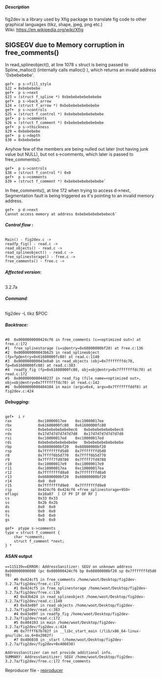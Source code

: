 

##### Description
fig2dev is a library used by Xfig package to translate fig code to other graphical languages (tikz, shape, jpeg, png etc.)               
Wiki: https://en.wikipedia.org/wiki/Xfig


## SIGSEGV due to Memory corruption in free_comments()

In read_splineobject(), at line 1078 `s` struct is being passed to Spline_malloc() (internally calls malloc() ), which returns an invalid address '0xbebebebe'.


```
gef➤  p s->fill_style
$22 = 0xbebebebe
gef➤  p s->next
$23 = (struct f_spline *) 0xbebebebebebebebe
gef➤  p s->back_arrow
$24 = (struct f_arrow *) 0xbebebebebebebebe
gef➤  p s->controls
$25 = (struct f_control *) 0xbebebebebebebebe
gef➤  p s->comments
$26 = (struct f_comment *) 0xbebebebebebebebe
gef➤  p s->thickness
$29 = 0xbebebebe
gef➤  p s->depth
$30 = 0xbebebebe
```


Anyhow few of the members are being nulled out later (not having junk value but NULL), but not s->comments, which later is passed to free_comments(). 
```
gef➤  p s->controls
$38 = (struct f_control *) 0x0
gef➤  p s->comments
$39 = (struct f_comment *) 0xbebebebebebebebe`
```

In free_comments(), at line 172 when trying to access d->next, Segmentation fault is being triggered as it's pointing to an invalid memory address. 

```
gef➤  p d->next
Cannot access memory at address 0xbebebebebebebec6`
```



###### **Control flow :**
```
Main() - fig2dev.c -> 
readfp_fig() - read.c -> 
read_objects() - read.c -> 
read_splineobject() - read.c ->
free_splinestorage() - free.c -> 
free_comments() - free.c -> 
```

###### **Affected version:**
3.2.7a




###### **Command**:  
fig2dev -L tikz $POC



###### **Backtrace:**

```
#0  0x0000000000424cf6 in free_comments (c=<optimized out>) at free.c:172
#1  free_splinestorage (s=s@entry=0x60800000bf20) at free.c:136
#2  0x000000000043b625 in read_splineobject (fp=fp@entry=0x61600000fc80) at read.c:1140
#3  0x000000000043e0a0 in read_objects (obj=0x7fffffffdc70, fp=0x61600000fc80) at read.c:383
#4  readfp_fig (fp=0x61600000fc80, obj=obj@entry=0x7fffffffdc70) at read.c:172
#5  0x0000000000440237 in read_fig (file_name=<optimized out>, obj=obj@entry=0x7fffffffdc70) at read.c:142
#6  0x0000000000404104 in main (argc=0x4, argv=0x7fffffffddf8) at fig2dev.c:424
```




###### **Debugging:**

```
gef➤  i r
rax            0xc10000017ee	0xc10000017ee
rbx            0x61600000fc80	0x61600000fc80
rcx            0xbebebebebebebec6	0xbebebebebebebec6
rdx            0x17d7d7d7d7d7d7d8	0x17d7d7d7d7d7d7d8
rsi            0xc10000017ed	0xc10000017ed
rdi            0xbebebebebebebebe	0xbebebebebebebebe
rbp            0x60800000bf20	0x60800000bf20
rsp            0x7fffffffd5d0	0x7fffffffd5d0
r8             0x7ffff6b5d770	0x7ffff6b5d770
r9             0x7ffff7fd9780	0x7ffff7fd9780
r10            0xc10000017e9	0xc10000017e9
r11            0xc10000017ea	0xc10000017ea
r12            0x7fffffffd8a0	0x7fffffffd8a0
r13            0x60800000bf20	0x60800000bf20
r14            0x0	0x0
r15            0x7fffffffd9e0	0x7fffffffd9e0
rip            0x424cf6	0x424cf6 <free_splinestorage+950>
eflags         0x10a07	[ CF PF IF OF RF ]
cs             0x33	0x33
ss             0x2b	0x2b
ds             0x0	0x0
es             0x0	0x0
fs             0x0	0x0
gs             0x0	0x0
```



```
gef➤  ptype s->comments
type = struct f_comment {
    char *comment;
    struct f_comment *next;
} *
```


#### ASAN output

```
==115139==ERROR: AddressSanitizer: SEGV on unknown address 0x000000000000 (pc 0x000000424cf6 bp 0x60800000bf20 sp 0x7fffffffd5d0 T0)
    #0 0x424cf5 in free_comments /home/woot/Desktop/fig2dev-3.2.7a/fig2dev/free.c:172
    #1 0x424cf5 in free_splinestorage /home/woot/Desktop/fig2dev-3.2.7a/fig2dev/free.c:136
    #2 0x43b624 in read_splineobject /home/woot/Desktop/fig2dev-3.2.7a/fig2dev/read.c:1140
    #3 0x43e09f in read_objects /home/woot/Desktop/fig2dev-3.2.7a/fig2dev/read.c:383
    #4 0x43e09f in readfp_fig /home/woot/Desktop/fig2dev-3.2.7a/fig2dev/read.c:172
    #5 0x404103 in main /home/woot/Desktop/fig2dev-3.2.7a/fig2dev/fig2dev.c:424
    #6 0x7ffff67b782f in __libc_start_main (/lib/x86_64-linux-gnu/libc.so.6+0x2082f)
    #7 0x406038 in _start (/home/woot/Desktop/fig2dev-3.2.7a/fig2dev/fig2dev+0x406038)

AddressSanitizer can not provide additional info.
SUMMARY: AddressSanitizer: SEGV /home/woot/Desktop/fig2dev-3.2.7a/fig2dev/free.c:172 free_comments
```


Reproducer file -  [reproducer](https://github.com/SegfaultMasters/covering360/blob/master/fig2dev/free_comments_00)
 
